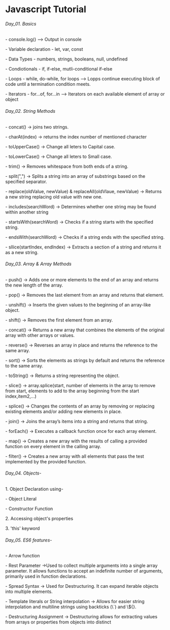 <h1>Javascript Tutorial</h1>

<h6>Day_01. Basics</h6>
    <p>- console.log() --> Output in console</p>
    <p>- Variable declaration - let, var, const</p>
    <p>- Data Types - numbers, strings, booleans, null, undefined</p>
    <p>- Condiotionals - if, if-else, mutli-conditional if-else</p>
    <p>- Loops - while, do-while, for loops --> Lopps continue executing block of code until a termination condition meets.</p>
    <p>- Iterators - for...of, for...in --> Iterators on each available element of array or object</p>

<h6>Day_02. String Methods</h6>
    <p>- concat() -> joins two strings.</p>
    <p>- charAt(index) -> returns the index number of mentioned character</p>
    <p>- toUpperCase() -> Change all leters to Capital case.</p>
    <p>- toLowerCase() -> Change all leters to Small case.</p>
    <p>- trim() -> Removes whitespace from both ends of a string.</p>
    <p>- split(",") -> Splits a string into an array of substrings based on the specified separator.</p>
    <p>- replace(oldValue, newValue) & replaceAll(oldVlaue, newValue) -> Returns a new string replacing old value with new one.</p>
    <p>- includes(searchWord) -> Determines whether one string may be found within another string</p>
    <p>- startsWith(searchWord) -> Checks if a string starts with the specified string.</p>
    <p>- endsWith(searchWord) -> Checks if a string ends with the specified string.</p>
    <p>- sllice(startIndex, endIndex) -> Extracts a section of a string and returns it as a new string.</p>

<h6>Day_03. Array & Array Methods</h6>
    <p>- push() -> Adds one or more elements to the end of an array and returns the new length of the array.</p>
    <p>- pop() -> Removes the last element from an array and returns that element.</p>
    <p>- unshift() -> Inserts the given values to the beginning of an array-like object.</p>
    <p>- shift() -> Removes the first element from an array.</p>
    <p>- concat() -> Returns a new array that combines the elements of the original array with other arrays or values.</p>
    <p>- reverse() -> Reverses an array in place and returns the reference to the same array.</p>
    <p>- sort() -> Sorts the elements as strings by default and returns the reference to the same array.</p>
    <p>- toString() -> Returns a string representing the object.</p>
    <p>- slice() -> array.splice(start, number of elements in the array to remove from start, elements to add to the array beginning from the start index,item2,...)</p>
    <p>- splice() -> Changes the contents of an array by removing or replacing existing elements and/or adding new elements in place.</p>
    <p>- join() -> Joins the array’s items into a string and returns that string.</p>
    <p>- forEach() -> Executes a callback function once for each array element.</p>
    <p>- map() -> Creates a new array with the results of calling a provided function on every element in the calling array.</p>
    <p>- filter() -> Creates a new array with all elements that pass the test implemented by the provided function.</p>

<h6>Day_04. Objects-</h6>
    <p>1. Object Declaration using-</p>
        <p>- Object Literal</p>
        <p>- Constructor Function</p>
    <p>2. Accessing object's properties</p>
    <p>3. 'this' keyword</p>

<h6>Day_05. ES6 features-</h6>
    <p>- Arrow function</p>
    <p>- Rest Parameter ->Used to collect multiple arguments into a single array parameter. It allows functions to accept an indefinite number of arguments, primarily   used in function declarations.</p>
    <p>- Spread Syntax -> Used for Destructuring. It can expand iterable objects into multiple elements.</p>
    <p>- Template literals or String interpolation -> Allows for easier string interpolation and multiline strings using backticks (\`) and \${}.</p>
    <p>- Destructuring Assignment -> Destructuring allows for extracting values from arrays or properties from objects into distinct
